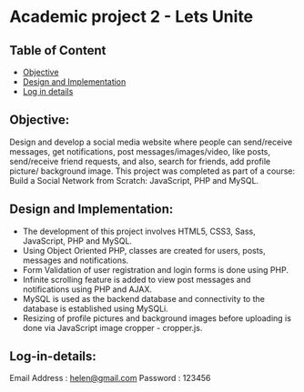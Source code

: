 # Academic project 2 - Lets Unite

## Table of Content
* [Objective](#Objective)
* [Design and Implementation](#Design-and-Implementation)
* [Log in details](#Log-in-details)

## Objective:  
Design and develop a social media website where people can send/receive messages, get notifications, post messages/images/video, like posts, send/receive friend requests, and also, search for friends, add profile picture/ background image. This project was completed as part of a course: Build a Social Network from Scratch: JavaScript, PHP and MySQL.


## Design and Implementation:
*	The development of this project involves HTML5, CSS3, Sass, JavaScript, PHP and MySQL.
*	Using Object Oriented PHP, classes are created for users, posts, messages and notifications.
*	Form Validation of user registration and login forms is done using PHP.
*	Infinite scrolling feature is added to view post messages and notifications using PHP and AJAX.  
*	MySQL is used as the backend database and connectivity to the database is established using MySQLi.
*	Resizing of profile pictures and background images before uploading is done via JavaScript image cropper - cropper.js.

## Log-in-details:
Email Address : helen@gmail.com
Password : 123456
